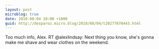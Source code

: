 ```yaml
---
layout: post
microblog: true
date: 2010-08-04 10:00 +1000
guid: http://desparoz.micro.blog/2010/08/04/t20277670443.html
---
```

Too much info, Alex. RT @alexlindsay: Next thing you know, she's gonna make me shave and wear clothes on the weekend.
